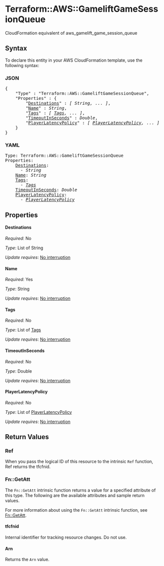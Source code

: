 # Terraform::AWS::GameliftGameSessionQueue

CloudFormation equivalent of aws_gamelift_game_session_queue

## Syntax

To declare this entity in your AWS CloudFormation template, use the following syntax:

### JSON

<pre>
{
    "Type" : "Terraform::AWS::GameliftGameSessionQueue",
    "Properties" : {
        "<a href="#destinations" title="Destinations">Destinations</a>" : <i>[ String, ... ]</i>,
        "<a href="#name" title="Name">Name</a>" : <i>String</i>,
        "<a href="#tags" title="Tags">Tags</a>" : <i>[ <a href="tags.md">Tags</a>, ... ]</i>,
        "<a href="#timeoutinseconds" title="TimeoutInSeconds">TimeoutInSeconds</a>" : <i>Double</i>,
        "<a href="#playerlatencypolicy" title="PlayerLatencyPolicy">PlayerLatencyPolicy</a>" : <i>[ <a href="playerlatencypolicy.md">PlayerLatencyPolicy</a>, ... ]</i>
    }
}
</pre>

### YAML

<pre>
Type: Terraform::AWS::GameliftGameSessionQueue
Properties:
    <a href="#destinations" title="Destinations">Destinations</a>: <i>
      - String</i>
    <a href="#name" title="Name">Name</a>: <i>String</i>
    <a href="#tags" title="Tags">Tags</a>: <i>
      - <a href="tags.md">Tags</a></i>
    <a href="#timeoutinseconds" title="TimeoutInSeconds">TimeoutInSeconds</a>: <i>Double</i>
    <a href="#playerlatencypolicy" title="PlayerLatencyPolicy">PlayerLatencyPolicy</a>: <i>
      - <a href="playerlatencypolicy.md">PlayerLatencyPolicy</a></i>
</pre>

## Properties

#### Destinations

_Required_: No

_Type_: List of String

_Update requires_: [No interruption](https://docs.aws.amazon.com/AWSCloudFormation/latest/UserGuide/using-cfn-updating-stacks-update-behaviors.html#update-no-interrupt)

#### Name

_Required_: Yes

_Type_: String

_Update requires_: [No interruption](https://docs.aws.amazon.com/AWSCloudFormation/latest/UserGuide/using-cfn-updating-stacks-update-behaviors.html#update-no-interrupt)

#### Tags

_Required_: No

_Type_: List of <a href="tags.md">Tags</a>

_Update requires_: [No interruption](https://docs.aws.amazon.com/AWSCloudFormation/latest/UserGuide/using-cfn-updating-stacks-update-behaviors.html#update-no-interrupt)

#### TimeoutInSeconds

_Required_: No

_Type_: Double

_Update requires_: [No interruption](https://docs.aws.amazon.com/AWSCloudFormation/latest/UserGuide/using-cfn-updating-stacks-update-behaviors.html#update-no-interrupt)

#### PlayerLatencyPolicy

_Required_: No

_Type_: List of <a href="playerlatencypolicy.md">PlayerLatencyPolicy</a>

_Update requires_: [No interruption](https://docs.aws.amazon.com/AWSCloudFormation/latest/UserGuide/using-cfn-updating-stacks-update-behaviors.html#update-no-interrupt)

## Return Values

### Ref

When you pass the logical ID of this resource to the intrinsic `Ref` function, Ref returns the tfcfnid.

### Fn::GetAtt

The `Fn::GetAtt` intrinsic function returns a value for a specified attribute of this type. The following are the available attributes and sample return values.

For more information about using the `Fn::GetAtt` intrinsic function, see [Fn::GetAtt](https://docs.aws.amazon.com/AWSCloudFormation/latest/UserGuide/intrinsic-function-reference-getatt.html).

#### tfcfnid

Internal identifier for tracking resource changes. Do not use.

#### Arn

Returns the <code>Arn</code> value.

